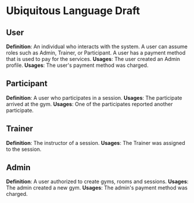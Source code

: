 # Ubiquitous Language Draft

## User

**Definition**: An individual who interacts with the system. A user can assume roles such as Admin, Trainer, or Participant. A user has a payment method that is used to pay for the services.
**Usages**: The user created an Admin profile.
**Usages**: The user's payment method was charged.

## Participant

**Definition**: A user who participates in a session.
**Usages**: The participate arrived at the gym.
**Usages**: One of the participates reported another participate.

## Trainer

**Definition**: The instructor of a session.
**Usages**: The Trainer was assigned to the session.

## Admin

**Definition**: A user authorized to create gyms, rooms and sessions.
**Usages**: The admin created a new gym.
**Usages**: The admin's payment method was charged.